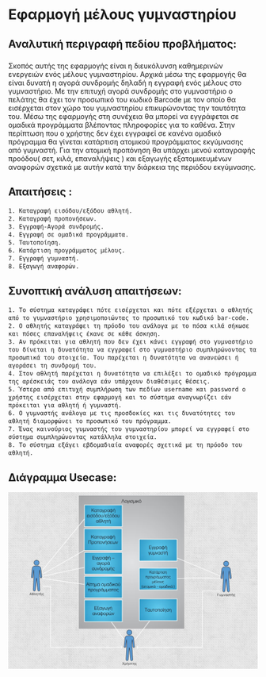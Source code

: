 # Εφαρμογή μέλους γυμναστηρίου


## Αναλυτική περιγραφή πεδίου προβλήματος:

### 

Σκοπός αυτής της εφαρμογής είναι η διευκόλυνση καθημερινών ενεργειών ενός μέλους
γυμναστηρίου.  Αρχικά μέσω της εφαρμογής θα είναι δυνατή η αγορά συνδρομής δηλαδή η εγγραφή ενός μέλους στο γυμναστήριο. Με την επιτυχή αγορά συνδρομής στο γυμναστήριο ο πελάτης θα έχει τον προσωπικό του κωδικό Barcode με τον οποίο θα εισέρχεται στον χώρο του γυμναστηρίου επικυρώνοντας την ταυτότητα του. Μέσω της εφαρμογής στη συνέχεια θα μπορεί να εγγράφεται σε ομαδικά προγράμματα βλέποντας πληροφορίες για το καθένα. Στην περίπτωση που ο χρήστης δεν έχει εγγραφεί σε κανένα ομαδικό πρόγραμμα θα γίνεται κατάρτιση ατομικού  προγράμματος εκγύμνασης  από γυμναστή. Για την ατομική προπόνηση θα υπάρχει μενού καταγραφής προόδου( σετ, κιλά, επαναλήψεις ) και εξαγωγής εξατομικευμένων αναφορών σχετικά με αυτήν κατά την διάρκεια της περιόδου εκγύμνασης.


## Απαιτήσεις :

    1. Καταγραφή εισόδου/εξόδου αθλητή. 
    2. Καταγραφή προπονήσεων.
    3. Εγγραφή-Αγορά συνδρομής.
    4. Εγγραφή σε ομαδικά προγράμματα.
    5. Ταυτοποίηση.
    6. Κατάρτιση προγράμματος μέλους.
    7. Εγγραφή γυμναστή.
    8. Εξαγωγή αναφορών.
   

## Συνοπτική ανάλυση απαιτήσεων:
    
    1. Το σύστημα καταγράφει πότε εισέρχεται και πότε εξέρχεται ο αθλητής από το γυμναστήριο χρησιμοποιώντας το προσωπικό του κωδικό bar-code.
    2. Ο αθλητής καταγράφει τη πρόοδο του ανάλογα με το πόσα κιλά σήκωσε και πόσες επαναλήψεις έκανε σε κάθε άσκηση.
    3. Αν πρόκειται για αθλητή που δεν έχει κάνει εγγραφή στο γυμναστήριο του δίνεται η δυνατότητα να εγγραφεί στο γυμναστήριο συμπληρώνοντας τα προσωπικά του στοιχεία. Του παρέχεται η δυνατότητα να ανανεώσει ή αγοράσει τη συνδρομή του. 
    4. Στον αθλητή παρέχεται η δυνατότητα να επιλέξει το ομαδικό πρόγραμμα της αρέσκειάς του ανάλογα εάν υπάρχουν διαθέσιμες θέσεις.
    5. Ύστερα από επιτυχή συμπλήρωση των πεδίων username και password o χρήστης εισέρχεται στην εφαρμογή και το σύστημα αναγνωρίζει εάν πρόκειται για αθλητή ή γυμναστή.
    6. Ο γυμναστής ανάλογα με τις προσδοκίες και τις δυνατότητες του αθλητή διαμορφώνει το προσωπικό του πρόγραμμα.
    7. Ένας καινούριος γυμναστής του γυμναστηρίου μπορεί να εγγραφεί στο σύστημα συμπληρώνοντας κατάλληλα στοιχεία.
    8. Το σύστημα εξάγει εβδομαδιαία αναφορές σχετικά με τη πρόοδο του αθλητή.

## Διάγραμμα Usecase:

![Use case διάγραμμα](requirements/diagrams/usecase.jpg "Διάγραμμα περιπτώσεων χρήσης")



